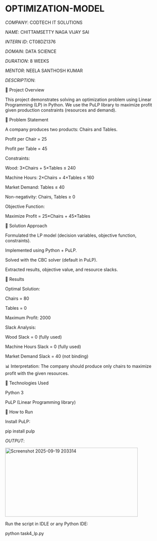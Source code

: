 # OPTIMIZATION-MODEL

*COMPANY*: CODTECH IT SOLUTIONS

*NAME*: CHITTAMSETTY NAGA VIJAY SAI

*INTERN ID*: CT08DZ1376

*DOMAIN*: DATA SCIENCE

*DURATION*: 8 WEEKS

*MENTOR*:  NEELA SANTHOSH KUMAR 


*DESCRIPTION*:

🔹 Project Overview

This project demonstrates solving an optimization problem using Linear Programming (LP) in Python.
We use the PuLP library to maximize profit given production constraints (resources and demand).

🔹 Problem Statement

A company produces two products: Chairs and Tables.

Profit per Chair = 25

Profit per Table = 45

Constraints:

Wood: 3×Chairs + 5×Tables ≤ 240

Machine Hours: 2×Chairs + 4×Tables ≤ 160

Market Demand: Tables ≤ 40

Non-negativity: Chairs, Tables ≥ 0

Objective Function:

Maximize Profit = 25×Chairs + 45×Tables

🔹 Solution Approach

Formulated the LP model (decision variables, objective function, constraints).

Implemented using Python + PuLP.

Solved with the CBC solver (default in PuLP).

Extracted results, objective value, and resource slacks.

🔹 Results

Optimal Solution:

Chairs = 80

Tables = 0

Maximum Profit: 2000

Slack Analysis:

Wood Slack = 0 (fully used)

Machine Hours Slack = 0 (fully used)

Market Demand Slack = 40 (not binding)

📊 Interpretation: The company should produce only chairs to maximize profit with the given resources.

🔹 Technologies Used

Python 3

PuLP
 (Linear Programming library)

🔹 How to Run

Install PuLP:

pip install pulp

*OUTPUT*:

<img width="428" height="222" alt="Screenshot 2025-09-19 203314" src="https://github.com/user-attachments/assets/fd5e4824-5832-49b4-9001-e41d7dd66463" />



Run the script in IDLE or any Python IDE:

python task4_lp.py
